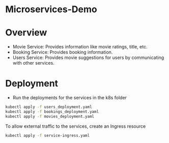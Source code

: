 # Microservices-Demo

# Overview



- Movie Service: Provides information like movie ratings, title, etc.
- Booking Service: Provides booking information.
- Users Service: Provides movie suggestions for users by communicating with other services.

# Deployment

- Run the deployments for the services in the k8s folder

```bash
kubectl apply -f users_deployment.yaml
kubectl apply -f bookings_deployment.yaml
kubectl apply -f movies_deployment.yaml
```

To allow external traffic to the services, create an Ingress resource
```bash
kubectl apply -f service-ingress.yaml
```